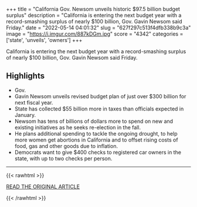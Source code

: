 +++
title = "California Gov. Newsom unveils historic $97.5 billion budget surplus"
description = "California is entering the next budget year with a record-smashing surplus of nearly $100 billion, Gov. Gavin Newsom said Friday."
date = "2022-05-14 04:01:32"
slug = "627f297c513f4dfb338b9c3a"
image = "https://i.imgur.com/887kDGm.jpg"
score = "4342"
categories = ['state', 'unveils', 'owners']
+++

California is entering the next budget year with a record-smashing surplus of nearly $100 billion, Gov. Gavin Newsom said Friday.

## Highlights

- Gov.
- Gavin Newsom unveils revised budget plan of just over $300 billion for next fiscal year.
- State has collected $55 billion more in taxes than officials expected in January.
- Newsom has tens of billions of dollars more to spend on new and existing initiatives as he seeks re-election in the fall.
- He plans additional spending to tackle the ongoing drought, to help more women get abortions in California and to offset rising costs of food, gas and other goods due to inflation.
- Democrats want to give $400 checks to registered car owners in the state, with up to two checks per person.

---

{{< rawhtml >}}
  <p class="article-category">
    <a target="_blank" href="https://www.nbcnews.com/news/us-news/california-gov-newsom-unveils-historic-975-billion-budget-surplus-rcna28758">READ THE ORIGINAL ARTICLE</a>
  </p>
{{< /rawhtml >}}
